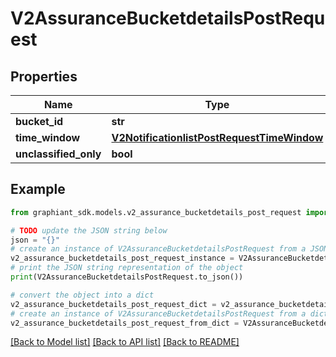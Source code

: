 # V2AssuranceBucketdetailsPostRequest


## Properties

Name | Type | Description | Notes
------------ | ------------- | ------------- | -------------
**bucket_id** | **str** |  | [optional] 
**time_window** | [**V2NotificationlistPostRequestTimeWindow**](V2NotificationlistPostRequestTimeWindow.md) |  | [optional] 
**unclassified_only** | **bool** |  | [optional] 

## Example

```python
from graphiant_sdk.models.v2_assurance_bucketdetails_post_request import V2AssuranceBucketdetailsPostRequest

# TODO update the JSON string below
json = "{}"
# create an instance of V2AssuranceBucketdetailsPostRequest from a JSON string
v2_assurance_bucketdetails_post_request_instance = V2AssuranceBucketdetailsPostRequest.from_json(json)
# print the JSON string representation of the object
print(V2AssuranceBucketdetailsPostRequest.to_json())

# convert the object into a dict
v2_assurance_bucketdetails_post_request_dict = v2_assurance_bucketdetails_post_request_instance.to_dict()
# create an instance of V2AssuranceBucketdetailsPostRequest from a dict
v2_assurance_bucketdetails_post_request_from_dict = V2AssuranceBucketdetailsPostRequest.from_dict(v2_assurance_bucketdetails_post_request_dict)
```
[[Back to Model list]](../README.md#documentation-for-models) [[Back to API list]](../README.md#documentation-for-api-endpoints) [[Back to README]](../README.md)


